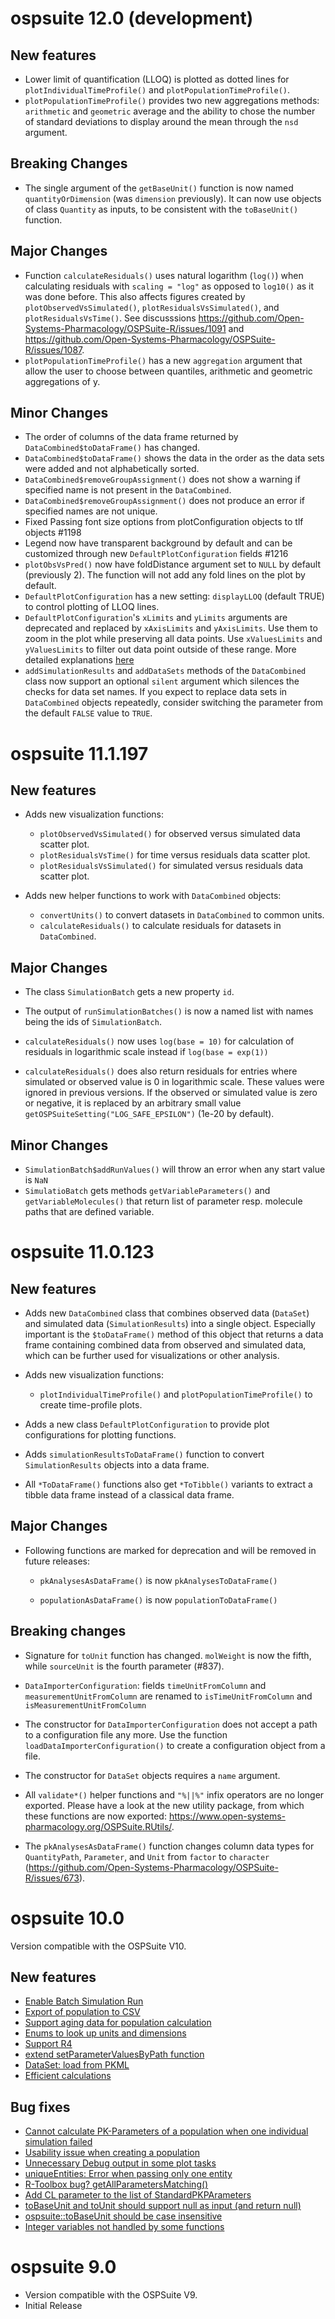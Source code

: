 # ospsuite 12.0 (development)

## New features
- Lower limit of quantification (LLOQ) is plotted as dotted lines for `plotIndividualTimeProfile()` and `plotPopulationTimeProfile()`.
- `plotPopulationTimeProfile()` provides two new aggregations methods: `arithmetic` and `geometric` average and the ability to chose the number of standard deviations to display around the mean through the `nsd` argument.

## Breaking Changes
- The single argument of the `getBaseUnit()` function is now named `quantityOrDimension` (was `dimension` previously). It can now use objects of class `Quantity` as inputs, to be consistent with the `toBaseUnit()` function.

## Major Changes

- Function `calculateResiduals()` uses natural logarithm (`log()`) when calculating 
residuals with `scaling = "log"` as opposed to `log10()` as it was done before. This also 
affects figures created by `plotObservedVsSimulated()`, `plotResidualsVsSimulated()`, and 
`plotResidualsVsTime()`. See discusssions https://github.com/Open-Systems-Pharmacology/OSPSuite-R/issues/1091
and https://github.com/Open-Systems-Pharmacology/OSPSuite-R/issues/1087.
- `plotPopulationTimeProfile()` has a new `aggregation` argument that allow the user to choose between quantiles, 
  arithmetic and geometric aggregations of y.


## Minor Changes

- The order of columns of the data frame returned by `DataCombined$toDataFrame()` has changed.
- `DataCombined$toDataFrame()` shows the data in the order as the data sets were 
added and not alphabetically sorted.
- `DataCombined$removeGroupAssignment()` does not show a warning if specified name is
not present in the `DataCombined`.
- `DataCombined$removeGroupAssignment()` does not produce an error if specified 
names are not unique.
- Fixed Passing font size options from plotConfiguration objects to tlf objects #1198
- Legend now have transparent background by default and can be customized through new 
  `DefaultPlotConfiguration` fields #1216
- `plotObsVsPred()` now have foldDistance argument set to `NULL` by default (previously 2). The function will not
  add any fold lines on the plot by default.
- `DefaultPlotConfiguration` has a new setting: `displayLLOQ` (default TRUE) to control plotting of LLOQ lines.
- `DefaultPlotConfiguration`'s `xLimits` and `yLimits` arguments are deprecated and replaced by `xAxisLimits` and 
  `yAxisLimits`. Use them to zoom in the plot while preserving all data points.
  Use `xValuesLimits` and `yValuesLimits` to filter out data point outside of these range. 
  More detailed explanations [here](https://ggplot2.tidyverse.org/reference/coord_cartesian.html#ref-examples)
- `addSimulationResults` and `addDataSets` methods of the `DataCombined` class now 
support an optional `silent` argument which silences the checks for data set names.
If you expect to replace data sets in `DataCombined` objects repeatedly, consider 
switching the parameter from the default `FALSE` value to `TRUE`. 

# ospsuite 11.1.197

## New features

* Adds new visualization functions:

    - `plotObservedVsSimulated()` for observed versus simulated data scatter plot.
    - `plotResidualsVsTime()` for time versus residuals data scatter plot.
    - `plotResidualsVsSimulated()` for simulated versus residuals data scatter plot.

* Adds new helper functions to work with `DataCombined` objects:

    - `convertUnits()` to convert datasets in `DataCombined` to common units.
    - `calculateResiduals()` to calculate residuals for datasets in `DataCombined`.

## Major Changes

* The class `SimulationBatch` gets a new property `id`.

* The output of `runSimulationBatches()` is now a named list with names being 
  the ids of `SimulationBatch`.
  
* `calculateResiduals()` now uses `log(base = 10)` for calculation of residuals 
in logarithmic scale instead if `log(base = exp(1))`
* `calculateResiduals()` does also return residuals for entries where simulated 
or observed value is 0 in logarithmic scale. These values were ignored in previous 
versions. If the observed or simulated value is zero or negative, it is replaced 
by an arbitrary small value `getOSPSuiteSetting("LOG_SAFE_EPSILON")` (1e-20 by default).
  
## Minor Changes

* `SimulationBatch$addRunValues()` will throw an error when any start value is `NaN`
* `SimulatioBatch` gets methods `getVariableParameters()` and `getVariableMolecules()`
that return list of parameter resp. molecule paths that are defined variable.
    
# ospsuite 11.0.123

## New features

* Adds new `DataCombined` class that combines observed data (`DataSet`) and
  simulated data (`SimulationResults`) into a single object. Especially
  important is the `$toDataFrame()` method of this object that returns a data
  frame containing combined data from observed and simulated data, which can be
  further used for visualizations or other analysis.

* Adds new visualization functions:

    - `plotIndividualTimeProfile()` and `plotPopulationTimeProfile()` to create 
      time-profile plots.

* Adds a new class `DefaultPlotConfiguration` to provide plot configurations for 
  plotting functions.

* Adds `simulationResultsToDataFrame()` function to convert `SimulationResults`
  objects into a data frame.

* All `*ToDataFrame()` functions also get `*ToTibble()` variants to extract a
  tibble data frame instead of a classical data frame.

## Major Changes

* Following functions are marked for deprecation and will be removed in future
  releases:

    - `pkAnalysesAsDataFrame()` is now `pkAnalysesToDataFrame()`

    - `populationAsDataFrame()` is now `populationToDataFrame()`

## Breaking changes

* Signature for `toUnit` function has changed. `molWeight` is now the fifth,
  while `sourceUnit` is the fourth parameter (#837).

* `DataImporterConfiguration`: fields `timeUnitFromColumn` and
  `measurementUnitFromColumn` are renamed to `isTimeUnitFromColumn` and
  `isMeasurementUnitFromColumn`

* The constructor for `DataImporterConfiguration` does not accept a path to a
  configuration file any more. Use the function
  `loadDataImporterConfiguration()` to create a configuration object from a
  file.

* The constructor for `DataSet` objects requires a `name` argument.

* All `validate*()` helper functions and `"%||%"` infix operators are no longer
  exported. Please have a look at the new utility package, from which these
  functions are now exported:
  <https://www.open-systems-pharmacology.org/OSPSuite.RUtils/>.

* The `pkAnalysesAsDataFrame()` function changes column data types for
  `QuantityPath`, `Parameter`, and `Unit` from `factor` to `character`
  (https://github.com/Open-Systems-Pharmacology/OSPSuite-R/issues/673).

# ospsuite 10.0

Version compatible with the OSPSuite V10.

## New features

* [Enable Batch Simulation Run](https://github.com/Open-Systems-Pharmacology/OSPSuite-R/issues/444)
* [Export of population to CSV](https://github.com/Open-Systems-Pharmacology/OSPSuite-R/issues/423)
* [Support aging data for population calculation](https://github.com/Open-Systems-Pharmacology/OSPSuite-R/issues/295)
* [Enums to look up units and dimensions](https://github.com/Open-Systems-Pharmacology/OSPSuite-R/issues/478)
* [Support R4](https://github.com/Open-Systems-Pharmacology/OSPSuite-R/issues/531)
* [extend setParameterValuesByPath function](https://github.com/Open-Systems-Pharmacology/OSPSuite-R/issues/541)
* [DataSet: load from PKML](https://github.com/Open-Systems-Pharmacology/OSPSuite-R/issues/575)
* [Efficient calculations](https://www.open-systems-pharmacology.org/OSPSuite-R/articles/efficient-calculations.html)


## Bug fixes

* [Cannot calculate PK-Parameters of a population when one individual simulation failed](https://github.com/Open-Systems-Pharmacology/OSPSuite-R/issues/436)
* [Usability issue when creating a population](https://github.com/Open-Systems-Pharmacology/OSPSuite-R/issues/473)
* [Unnecessary Debug output in some plot tasks](https://github.com/Open-Systems-Pharmacology/OSPSuite-R/issues/503)
* [uniqueEntities: Error when passing only one entity](https://github.com/Open-Systems-Pharmacology/OSPSuite-R/issues/515)
* [R-Toolbox bug? getAllParametersMatching()](https://github.com/Open-Systems-Pharmacology/OSPSuite-R/issues/428)
* [Add CL parameter to the list of StandardPKPArameters](https://github.com/Open-Systems-Pharmacology/OSPSuite-R/issues/582)
* [toBaseUnit and toUnit should support null as input (and return null)](https://github.com/Open-Systems-Pharmacology/OSPSuite-R/issues/583)
* [ospsuite::toBaseUnit should be case insensitive](https://github.com/Open-Systems-Pharmacology/OSPSuite-R/issues/614)
* [Integer variables not handled by some functions](https://github.com/Open-Systems-Pharmacology/OSPSuite-R/issues/553)


# ospsuite 9.0

* Version compatible with the OSPSuite V9.
* Initial Release
